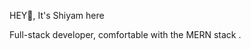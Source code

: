 HEY👋, It's Shiyam here

  Full-stack developer, comfortable with the MERN stack .

<!---
Shiyam-7/Shiyam-7 is a ✨ special ✨ repository because its `README.md` (this file) appears on your GitHub profile.
You can click the Preview link to take a look at your changes.
--->
